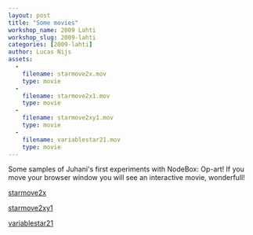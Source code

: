 ```yaml
---
layout: post
title: "Some movies"
workshop_name: 2009 Lahti
workshop_slug: 2009-lahti
categories: [2009-lahti]
author: Lucas Nijs
assets:
  -
    filename: starmove2x.mov
    type: movie
  -
    filename: starmove2x1.mov
    type: movie
  -
    filename: starmove2xy1.mov
    type: movie
  -
    filename: variablestar21.mov
    type: movie
---
```

Some samples of Juhani's first experiments with NodeBox: Op-art! If you move your browser window you will see an interactive movie, wonderfull!

<!--more-->

<a href="http://workshops.nodebox.net/2009/wp-content/uploads/starmove2x.mov">starmove2x</a>

<a href="http://workshops.nodebox.net/2009/wp-content/uploads/starmove2xy1.mov">starmove2xy1</a>

<a href="http://workshops.nodebox.net/2009/wp-content/uploads/variablestar21.mov">variablestar21</a>
